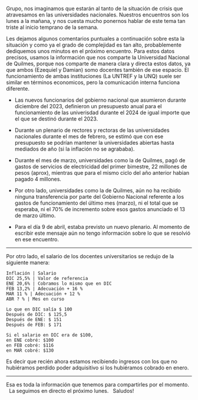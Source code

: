 Grupo, nos imaginamos que estarán al tanto de la situación de crisis que atravesamos en las universidades nacionales.
Nuestros encuentros son los lunes a la mañana, y nos cuesta mucho ponernos hablar de este tema tan triste al inicio temprano de la semana. 

Les dejamos algunos comentarios puntuales a continuación sobre esta la situación y como ya el grado de complejidad es tan alto, probablemente dediquemos unos minutos en el próximo encuentro.
Para estos datos precisos, usamos la información que nos comparte la Universidad Nacional de Quilmes, porque nos comparte de manera clara y directa estos datos, ya que ambos (Ezequiel y Damian) somo docentes también de ese espacio. El funcionamiento de ambas instituciones (La UNTREF y la UNQ) suele ser similar en términos economicos, pero la comunicación interna funciona diferente.

- Las nuevos funcionarios del gobierno nacional que asumieron durante diciembre del 2023, definieron un presupuesto anual para el funcionamiento de las univerisdad durante el 2024 de igual importe que el que se destinó durante el 2023. 

- Durante un plenario de rectores y rectoras de las universidades nacionales durante el mes de febrero, se estimó que con ese presupuesto se podrían mantener la universidades abiertas hasta mediados de año (si la inflación no se agrababa).

- Durante el mes de marzo, universidades como la de Quilmes, pagó de gastos de servicios de electricidad del primer bimestre, 22 millones de pesos (aprox), mientras que para el mismo ciclo del año anterior habian pagado 4 millones. 

- Por otro lado, universidades como la de Quilmes, aún no ha recibido ninguna transferencia por parte del Gobierno Nacional referente a los gastos de funcionamiento del último mes (marzo), ni el total que se esperaba, ni el 70% de incremento sobre esos gastos anunciado el 13 de marzo último.

- Para el día 9 de abril, estaba previsto un nuevo plenario. Al momento de escribir este mensaje aún no tengo información sobre lo que se resolvió en ese encuentro.

------------------------
Por otro lado, el salario de los docentes universitarios se redujo de la siguiente manera:
```
Inflación | Salario
DIC 25,5% | Valor de referencia
ENE 20,6% | Cobramos lo mismo que en DIC
FEB 13,2% | Adecuación + 16 %
MAR 11 % | Adecuación + 12 %
ABR ? % | Mes en curso

Lo que en DIC salía $ 100
Después de DIC: $ 125,5
Después de ENE: $ 151
Después de FEB: $ 171

Si el salario en DIC era de $100,
en ENE cobré: $100
en FEB cobré: $116
en MAR cobré: $130

```
Es decir que recién ahora estamos recibiendo ingresos con los que no hubiéramos perdido poder adquisitivo si los hubiéramos cobrado en enero.

------------------------

Esa es toda la información que tenemos para compartirles por el momento.
&nbsp;
La seguimos en directo el próximo lunes.
&nbsp;
Saludos!
